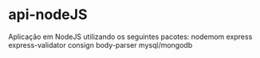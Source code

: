 # api-nodeJS

Aplicação em NodeJS utilizando os seguintes pacotes:
    nodemom
    express
    express-validator
    consign
    body-parser
    mysql/mongodb
